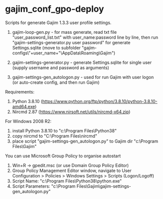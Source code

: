 # gajim_conf_gpo-deploy

Scripts for generate Gajim 1.3.3 user profile settings.

1) gajim-loop-gen.py - for mass generate, read txt file "user_password_list.txt" with user_name:password line by line, then run "gajim-settings-generator.py user password" for generate Settings.sqlite (move to subfolder "gajim-configs\\"+user_name+"\\AppData\\Roaming\\Gajim")

2) gajim-settings-generator.py - generate Settings.sqlite for single user (supply username and password as arguments)

3) gajim-settings-gen_autologon.py - used for run Gajim with user logon (or auto-create config, and then run Gajim)

Requirements:
1) Python 3.8.10 (https://www.python.org/ftp/python/3.8.10/python-3.8.10-amd64.exe)
2) Nircmd 2.87 (https://www.nirsoft.net/utils/nircmd-x64.zip)

For Windows 2008 R2:
1) install Python 3.8.10 to "c:\Program Files\Python38\"
2) copy nircmd to "C:\Program Files\nircmd\"
3) place script "gajim-settings-gen_autologon.py" to Gajim dir "c:\Program Files\Gajim\"

You can use Microsoft Group Policy to organise autostart
1) Win+R -> gpedit.msc (or use Domain Group Policy Editor)
2) Group Policy Management Editor window, navigate to User Configuration > Policies > Windows Settings > Scripts (Logon/Logoff)
3) Script Name: "c:\Program Files\Python38\python.exe"
4) Script Parameters: "c:\Program Files\Gajim\gajim-settings-gen_autologon.py"
